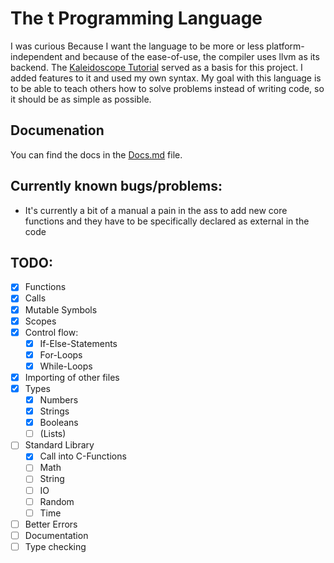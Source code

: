 # The t Programming Language

I was curious Because I want the language to be more or less platform-independent and because of the ease-of-use, the compiler uses llvm as its backend.
The [Kaleidoscope Tutorial](https://llvm.org/docs/tutorial/MyFirstLanguageFrontend/) served as a basis for this project. I added features to it and used my own syntax.
My goal with this language is to be able to teach others how to solve problems instead of writing code, so it should be as simple as possible.

## Documenation
You can find the docs in the [Docs.md](docs/index.md) file.

## Currently known bugs/problems:
- It's currently a bit of a manual a pain in the ass to add new core functions and they have to be specifically declared as external in the code 

## TODO:
- [x] Functions
- [x] Calls
- [x] Mutable Symbols
- [x] Scopes
- [x] Control flow:
  - [x] If-Else-Statements
  - [x] For-Loops
  - [x] While-Loops
- [x] Importing of other files
- [x] Types
  - [x] Numbers
  - [x] Strings
  - [x] Booleans
  - [ ] (Lists)
- [ ] Standard Library
  - [x] Call into C-Functions
  - [ ] Math
  - [ ] String
  - [ ] IO
  - [ ] Random
  - [ ] Time
- [ ] Better Errors
- [ ] Documentation
- [ ] Type checking